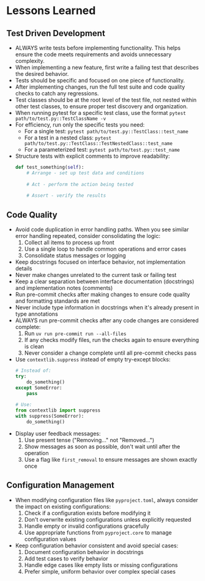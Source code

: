 # Lessons Learned

## Test Driven Development

- ALWAYS write tests before implementing functionality. This helps ensure the code meets requirements and avoids unnecessary complexity.
- When implementing a new feature, first write a failing test that describes the desired behavior.
- Tests should be specific and focused on one piece of functionality.
- After implementing changes, run the full test suite and code quality checks to catch any regressions.
- Test classes should be at the root level of the test file, not nested within other test classes, to ensure proper test discovery and organization.
- When running pytest for a specific test class, use the format `pytest path/to/test.py::TestClassName -v`
- For efficiency, run only the specific tests you need:
  - For a single test: `pytest path/to/test.py::TestClass::test_name`
  - For a test in a nested class: `pytest path/to/test.py::TestClass::TestNestedClass::test_name`
  - For a parameterized test: `pytest path/to/test.py::test_name`
- Structure tests with explicit comments to improve readability:
  ```python
  def test_something(self):
      # Arrange - set up test data and conditions
      
      # Act - perform the action being tested
      
      # Assert - verify the results
  ```

## Code Quality

- Avoid code duplication in error handling paths. When you see similar error handling repeated, consider consolidating the logic:
  1. Collect all items to process up front
  2. Use a single loop to handle common operations and error cases
  3. Consolidate status messages or logging
- Keep docstrings focused on interface behavior, not implementation details
- Never make changes unrelated to the current task or failing test
- Keep a clear separation between interface documentation (docstrings) and implementation notes (comments)
- Run pre-commit checks after making changes to ensure code quality and formatting standards are met
- Never include type information in docstrings when it's already present in type annotations
- ALWAYS run pre-commit checks after any code changes are considered complete:
  1. Run `uv run pre-commit run --all-files`
  2. If any checks modify files, run the checks again to ensure everything is clean
  3. Never consider a change complete until all pre-commit checks pass
- Use `contextlib.suppress` instead of empty try-except blocks:
  ```python
  # Instead of:
  try:
      do_something()
  except SomeError:
      pass
      
  # Use:
  from contextlib import suppress
  with suppress(SomeError):
      do_something()
  ```
- Display user feedback messages:
  1. Use present tense ("Removing..." not "Removed...")
  2. Show messages as soon as possible, don't wait until after the operation
  3. Use a flag like `first_removal` to ensure messages are shown exactly once

## Configuration Management

- When modifying configuration files like `pyproject.toml`, always consider the impact on existing configurations:
  1. Check if a configuration exists before modifying it
  2. Don't overwrite existing configurations unless explicitly requested
  3. Handle empty or invalid configurations gracefully
  4. Use appropriate functions from `pyproject.core` to manage configuration values
- Keep configuration behavior consistent and avoid special cases:
  1. Document configuration behavior in docstrings
  2. Add test cases to verify behavior
  3. Handle edge cases like empty lists or missing configurations
  4. Prefer simple, uniform behavior over complex special cases
